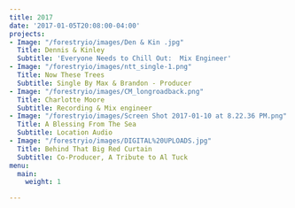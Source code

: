 ```yaml
---
title: 2017
date: '2017-01-05T20:08:00-04:00'
projects:
- Image: "/forestryio/images/Den & Kin .jpg"
  Title: Dennis & Kinley
  Subtitle: 'Everyone Needs to Chill Out:  Mix Engineer'
- Image: "/forestryio/images/ntt_single-1.png"
  Title: Now These Trees
  Subtitle: Single By Max & Brandon - Producer
- Image: "/forestryio/images/CM_longroadback.png"
  Title: Charlotte Moore
  Subtitle: Recording & Mix engineer
- Image: "/forestryio/images/Screen Shot 2017-01-10 at 8.22.36 PM.png"
  Title: A Blessing From The Sea
  Subtitle: Location Audio
- Image: "/forestryio/images/DIGITAL%20UPLOADS.jpg"
  Title: Behind That Big Red Curtain
  Subtitle: Co-Producer, A Tribute to Al Tuck
menu:
  main:
    weight: 1

---
```

